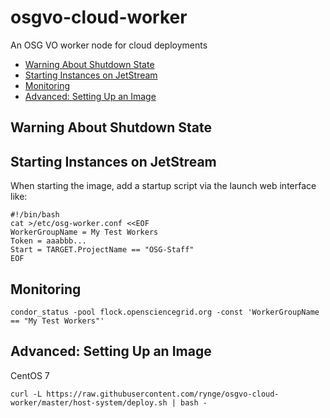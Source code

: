 # osgvo-cloud-worker

An OSG VO worker node for cloud deployments

 * [Warning About Shutdown State](#warning-about-shutdown-state)
 * [Starting Instances on JetStream](#starting-instances-on-jetStream)
 * [Monitoring](#monitoring)
 * [Advanced: Setting Up an Image](#advanced-setting-up-an-image)


## Warning About Shutdown State


## Starting Instances on JetStream

When starting the image, add a startup script via the launch web interface like:

```
#!/bin/bash
cat >/etc/osg-worker.conf <<EOF
WorkerGroupName = My Test Workers
Token = aaabbb...
Start = TARGET.ProjectName == "OSG-Staff"
EOF
```

## Monitoring

```
condor_status -pool flock.opensciencegrid.org -const 'WorkerGroupName == "My Test Workers"'
```

## Advanced: Setting Up an Image

CentOS 7

```
curl -L https://raw.githubusercontent.com/rynge/osgvo-cloud-worker/master/host-system/deploy.sh | bash -
```

